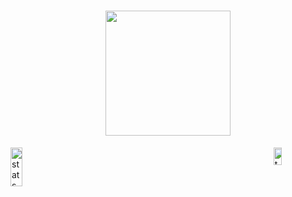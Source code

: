 <h1 align="center">
	<a href="https://github.com/huuln9">
		<img src="https://fiverr-res.cloudinary.com/images/t_main1,q_auto,f_auto,q_auto,f_auto/attachments/delivery/asset/190f10cafb9836123a6757d583746096-1607512905/Attachment_1607512865/create-personalized-among-us-gif-and-png-for-you.gif" width="200px">
	</a>
</h1>
<p style="display:flex; justify-content: space-between">
	<a href="https://github.com/huuln9">
		<img alt="stats" width="60%" src="https://github-readme-stats.vercel.app/api?username=huuln9&show_icons=true&count_private=true&theme=merko&hide_border=true&bg_color=0D1117" />
	</a>
	<a href="https://github.com/huuln9">
		<img alt="top-langs" width="40%" src="https://github-readme-stats.vercel.app/api/top-langs/?username=huuln9&langs_count=8&count_private=true&layout=compact&theme=merko&hide_border=true&bg_color=0D1117" />
	</a>
</p>

